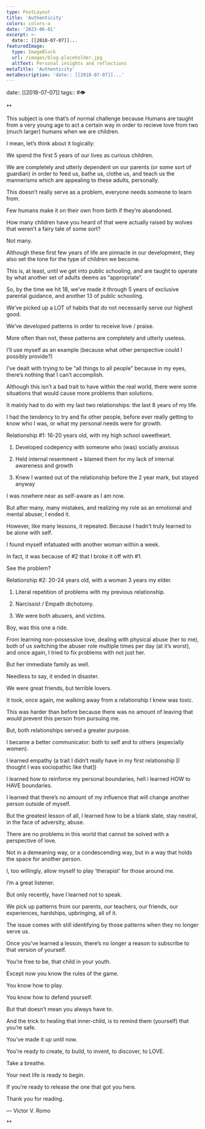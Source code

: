 ```yaml
---
type: PostLayout
title: 'Authenticity'
colors: colors-a
date: '2023-06-01'
excerpt: >-
  date:: [[2018-07-07]]...
featuredImage:
  type: ImageBlock
  url: /images/blog-placeholder.jpg
  altText: Personal insights and reflections
metaTitle: 'Authenticity'
metaDescription: 'date:: [[2018-07-07]]...'
---
```


date:: [[2018-07-07]]
tags:: #👁 

**

This subject is one that’s of normal challenge because Humans are taught from a very young age to act a certain way in order to recieve love from two (much larger) humans when we are children.

  

I mean, let’s think about it logically:

  

We spend the first 5 years of our lives as curious children.

  

We are completely and utterly dependent on our parents (or some sort of guardian) in order to feed us, bathe us, clothe us, and teach us the mannerisms which are appealing to these adults, personally.

  

This doesn’t really serve as a problem, everyone needs someone to learn from.

  

Few humans make it on their own from birth if they’re abandoned.

  

How many children have you heard of that were actually raised by wolves that weren’t a fairy tale of some sort?

  

Not many.

  

Although these first few years of life are pinnacle in our development, they also set the tone for the type of children we become.

  

This is, at least, until we get into public schooling, and are taught to operate by what another set of adults deems as “appropriate”.

  

So, by the time we hit 18, we’ve made it through 5 years of exclusive parental guidance, and another 13 of public schooling.

  

We’ve picked up a LOT of habits that do not necessarily serve our highest good.

  

We’ve developed patterns in order to receive love / praise.

  

More often than not, these patterns are completely and utterly useless.

  

I’ll use myself as an example (because what other perspective could I possibly provide?)  
  
I’ve dealt with trying to be “all things to all people” because in my eyes, there’s nothing that I can’t accomplish.

  

Although this isn’t a bad trait to have within the real world, there were some situations that would cause more problems than solutions.

  

It mainly had to do with my last two relationships: the last 8 years of my life.

  

I had the tendency to try and fix other people, before ever really getting to know who I was, or what my personal needs were for growth.

  

Relationship #1: 16-20 years old, with my high school sweetheart.

  

1.  Developed codepency with someone who (was) socially anxious
    
2.  Held internal resentment + blamed them for my lack of internal awareness and growth
    
3.  Knew I wanted out of the relationship before the 2 year mark, but stayed anyway
    

  

I was nowhere near as self-aware as I am now. 

  

But after many, many mistakes, and realizing my role as an emotional and mental abuser, I ended it.

  

However, like many lessons, it repeated. Because I hadn’t truly learned to be alone with self.

  

I found myself infatuated with another woman within a week.

  

In fact, it was because of #2 that I broke it off with #1.

  

See the problem?

  

Relationship #2: 20-24 years old, with a woman 3 years my elder.

  

1.  Literal repetition of problems with my previous relationship.
    
2.  Narcissist / Empath dichotomy. 
    
3.  We were both abusers, and victims.
    

  

Boy, was this one a ride.

  

From learning non-possessive love, dealing with physical abuse (her to me), both of us switching the abuser role multiple times per day (at it’s worst), and once again, I tried to fix problems with not just her.

  

But her immediate family as well.

  

Needless to say, it ended in disaster.

  

We were great friends, but terrible lovers.

  

It took, once again, me walking away from a relationship I knew was toxic.

  

This was harder than before because there was no amount of leaving that would prevent this person from pursuing me.

  

But, both relationships served a greater purpose.

  

I became a better communicator: both to self and to others (especially women).

  

I learned empathy (a trait I didn’t really have in my first relationship [I thought I was sociopathic like that])

  

I learned how to reinforce my personal boundaries, hell i learned HOW to HAVE boundaries.

  

I learned that there’s no amount of my influence that will change another person outside of myself.

  

But the greatest lesson of all, I learned how to be a blank slate, stay neutral, in the face of adversity, abuse.

  

There are no problems in this world that cannot be solved with a perspective of love.

  

Not in a demeaning way, or a condescending way, but in a way that holds the space for another person.

  

I, too willingly, allow myself to play ‘therapist’ for those around me.

  

I’m a great listener.

  

But only recently, have I learned not to speak.

  

We pick up patterns from our parents, our teachers, our friends, our experiences, hardships, upbringing, all of it.

  

The issue comes with still identifying by those patterns when they no longer serve us.

  

Once you’ve learned a lesson, there’s no longer a reason to subscribe to that version of yourself.

  

You’re free to be, that child in your youth.

  

Except now you know the rules of the game.

  

You know how to play.

  

You know how to defend yourself.

  

But that doesn’t mean you always have to.

  

And the trick to healing that inner-child, is to remind them (yourself) that you’re safe.

  

You’ve made it up until now.

  

You’re ready to create, to build, to invent, to discover, to LOVE.

  

Take a breathe.

  

Your next life is ready to begin.

  

If you’re ready to release the one that got you here.

  

Thank you for reading.

  

— Victor V. Romo

  
  
  
**